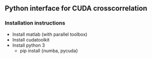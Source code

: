 ## Python interface for CUDA crosscorrelation

### Installation instructions
    
* Install matlab (with parallel toolbox)
* Install cudatoolkit
* Install python 3
    * pip install {numba, pycuda}

